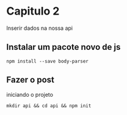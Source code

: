 # Capitulo 2
Inserir dados na nossa api

## Instalar um pacote novo de js 
```
npm install --save body-parser
```

## Fazer o post

iniciando o projeto
```
mkdir api && cd api && npm init 
```

